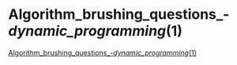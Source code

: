 # Algorithm_brushing_questions_-_dynamic_programming_(1)
[Algorithm_brushing_questions_-_dynamic_programming_(1)](https://aiwithcloud.com/2022/09/14/algorithm_brushing_questions___dynamic_programming_1/)